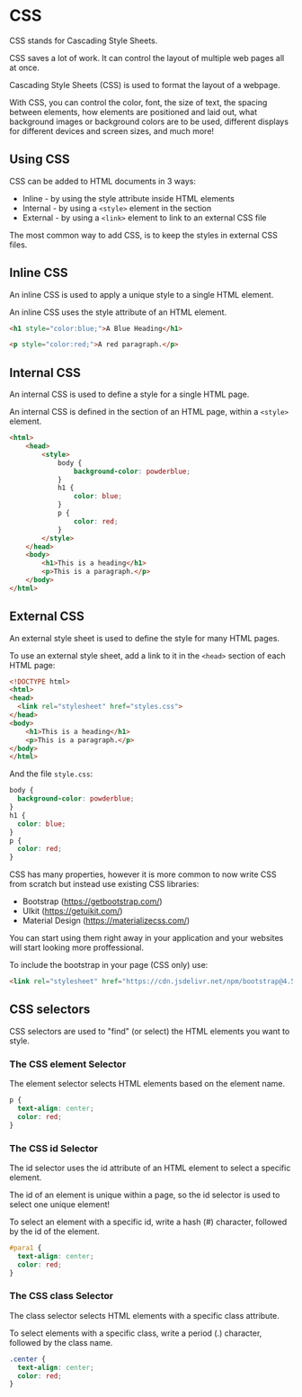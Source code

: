 # CSS
CSS stands for Cascading Style Sheets.

CSS saves a lot of work. It can control the layout of multiple web pages all at once.

Cascading Style Sheets (CSS) is used to format the layout of a webpage.

With CSS, you can control the color, font, the size of text, the spacing between elements, how elements are positioned and laid out, what background images or background colors are to be used, different displays for different devices and screen sizes, and much more!

## Using CSS
CSS can be added to HTML documents in 3 ways:

- Inline - by using the style attribute inside HTML elements
- Internal - by using a ```<style>``` element in the <head> section
- External - by using a ```<link>``` element to link to an external CSS file

The most common way to add CSS, is to keep the styles in external CSS files. 

## Inline CSS

An inline CSS is used to apply a unique style to a single HTML element.

An inline CSS uses the style attribute of an HTML element.

```html
<h1 style="color:blue;">A Blue Heading</h1>

<p style="color:red;">A red paragraph.</p>
```

## Internal CSS
An internal CSS is used to define a style for a single HTML page.

An internal CSS is defined in the <head> section of an HTML page, within a ```<style>``` element.


```html
<html>
    <head>
        <style>
            body {
                background-color: powderblue;
            }
            h1 {
                color: blue;
            }
            p {
                color: red;
            }
        </style>
    </head>
    <body>
        <h1>This is a heading</h1>
        <p>This is a paragraph.</p>
    </body>
</html>
```

## External CSS
An external style sheet is used to define the style for many HTML pages.

To use an external style sheet, add a link to it in the ```<head>``` section of each HTML page:

```html
<!DOCTYPE html>
<html>
<head>
  <link rel="stylesheet" href="styles.css">
</head>
<body>
    <h1>This is a heading</h1>
    <p>This is a paragraph.</p>
</body>
</html>
```
And the file ```style.css```:
```css
body {
  background-color: powderblue;
}
h1 {
  color: blue;
}
p {
  color: red;
}
```

CSS has many properties, however it is more common to now write CSS from scratch but instead use existing CSS libraries:
- Bootstrap (https://getbootstrap.com/)
- UIkit (https://getuikit.com/)
- Material Design (https://materializecss.com/)

You can start using them right away in your application and your websites will start looking more proffessional.

To include the bootstrap in your page (CSS only) use:
```html
<link rel="stylesheet" href="https://cdn.jsdelivr.net/npm/bootstrap@4.5.3/dist/css/bootstrap.min.css">
```

## CSS selectors
CSS selectors are used to "find" (or select) the HTML elements you want to style.

### The CSS element Selector
The element selector selects HTML elements based on the element name.

```css
p {
  text-align: center;
  color: red;
}
```
### The CSS id Selector
The id selector uses the id attribute of an HTML element to select a specific element.

The id of an element is unique within a page, so the id selector is used to select one unique element!

To select an element with a specific id, write a hash (#) character, followed by the id of the element.

```css
#para1 {
  text-align: center;
  color: red;
}
```

### The CSS class Selector
The class selector selects HTML elements with a specific class attribute.

To select elements with a specific class, write a period (.) character, followed by the class name.

```css
.center {
  text-align: center;
  color: red;
}
```